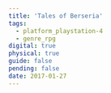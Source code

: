```yaml
---
title: 'Tales of Berseria'
tags:
  - platform_playstation-4
  - genre_rpg
digital: true
physical: true
guide: false
pending: false
date: 2017-01-27
---
```

